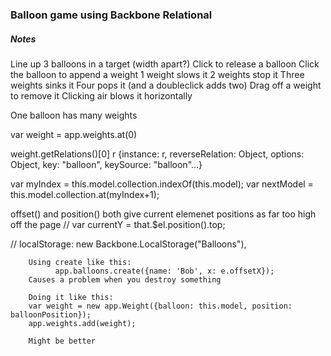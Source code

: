 ### Balloon game using Backbone Relational


##### Notes
Line up 3 balloons in a target
(width apart?)
Click to release a balloon
Click the balloon to append a weight
1 weight slows it
2 weights stop it
Three weights sinks it
Four pops it (and a doubleclick adds two)
Drag off a weight to remove it
Clicking air blows it horizontally

One balloon has many weights




var weight = app.weights.at(0)

weight.getRelations()[0]
r {instance: r, reverseRelation: Object, options: Object, key: "balloon", keySource: "balloon"…}


var myIndex = this.model.collection.indexOf(this.model);
var nextModel = this.model.collection.at(myIndex+1);


offset() and position() both give current elemenet positions as far too high off the page
// var currentY = that.$el.position().top;

  // localStorage: new Backbone.LocalStorage("Balloons"),



        Using create like this:
              app.balloons.create({name: 'Bob', x: e.offsetX});
        Causes a problem when you destroy something

        Doing it like this:
        var weight = new app.Weight({balloon: this.model, position: balloonPosition});
        app.weights.add(weight);

        Might be better